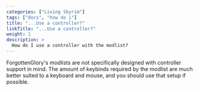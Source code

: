 ```yaml
---
categories: ["Living Skyrim"]
tags: ["docs", "how do i"] 
title: "...Use a controller?"
linkTitle: "...Use a controller?"
weight: 1
description: >
  How do I use a controller with the modlist?
---
```


ForgottenGlory's modlists are not specifically designed with controller support in mind. The amount of keybinds required by the modlist are much better suited to a keyboard and mouse, and you should use that setup if possible. 
